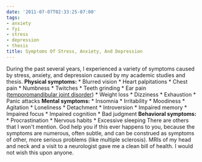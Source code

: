 ```yaml
---
date: '2011-07-07T02:33:25-07:00'
tags:
- anxiety
- fyi
- stress
- depression
- thesis
title: Symptoms Of Stress, Anxiety, And Depression
---
```


During the past several years, I experienced a variety of symptoms caused by stress, anxiety, and depression caused by my academic studies and thesis. **Physical symptoms:** * Blurred vision * Heart palpitations * Chest pain * Numbness * Twitches * Teeth grinding * Ear pain ([temporomandibular joint disorder](http://en.wikipedia.org/wiki/Temporomandibular_joint_disorder)) * Weight loss * Dizziness * Exhaustion * Panic attacks **Mental symptoms:** * Insomnia * Irritability * Moodiness * Agitation * Loneliness * Detachment * Introversion * Impaired memory * Impaired focus * Impaired cognition * Bad judgment **Behavioral symptoms:** * Procrastination * Nervous habits * Excessive sleeping There are others that I won't mention. God help you if this ever happens to you, because the symptoms are numerous, often subtle, and can be construed as symptoms of other, more serious problems (like multiple sclerosis). MRIs of my head and neck and a visit to a neurologist gave me a clean bill of health. I would not wish this upon anyone.
